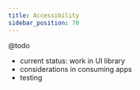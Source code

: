 ```yaml
---
title: Accessibility
sidebar_position: 70
---
```


@todo

- current status: work in UI library
- considerations in consuming apps
- testing